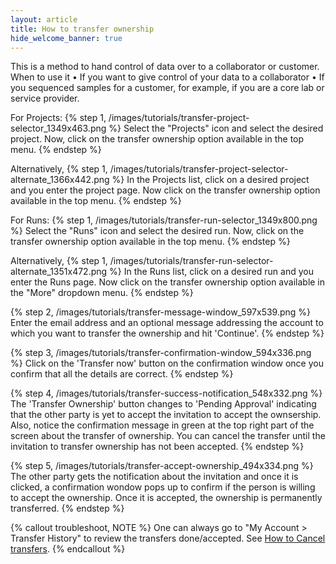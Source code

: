 ```yaml
---
layout: article
title: How to transfer ownership 
hide_welcome_banner: true
---
```


This is a method to hand control of data over to a collaborator or customer.
When to use it
•	If you want to give control of your data to a collaborator
•	If you sequenced samples for a customer, for example, if you are a core lab or service provider.

For Projects:
{% step 1, /images/tutorials/transfer-project-selector_1349x463.png %}
Select the "Projects" icon and select the desired project. Now, click on the transfer ownership option available in the top menu.
{% endstep %}

Alternatively,
{% step 1, /images/tutorials/transfer-project-selector-alternate_1366x442.png %}
In the Projects list, click on a desired project and you enter the project page. Now click on the transfer ownership option available in the top menu.
{% endstep %}

For Runs:
{% step 1, /images/tutorials/transfer-run-selector_1349x800.png %}
Select the "Runs" icon and select the desired run. Now, click on the transfer ownership option available in the top menu.
{% endstep %}

Alternatively,
{% step 1, /images/tutorials/transfer-run-selector-alternate_1351x472.png %}
In the Runs list, click on a desired run and you enter the Runs page. Now click on the transfer ownership option available in the "More" dropdown menu.
{% endstep %}

{% step 2, /images/tutorials/transfer-message-window_597x539.png %}
Enter the email address and an optional message addressing the account to which you want to transfer the ownership and hit 'Continue'.
{% endstep %}

{% step 3, /images/tutorials/transfer-confirmation-window_594x336.png %}
Click on the 'Transfer now' button on the confirmation window once you confirm that all the details are correct.
{% endstep %}

{% step 4, /images/tutorials/transfer-success-notification_548x332.png %}
The 'Transfer Ownership' button changes to 'Pending Approval' indicating that the other party is yet to accept the invitation to accept the ownsership. Also, notice the confirmation message in green at the top right part of the screen about the transfer of ownership. You can cancel the transfer until the invitation to transfer ownership has not been accepted.
{% endstep %}

{% step 5, /images/tutorials/transfer-accept-ownership_494x334.png %}
The other party gets the notification about the invitation and once it is clicked, a confirmation wondow pops up to confirm if the person is willing to accept the ownership. Once it is accepted, the ownership is permanently transferred. 
{% endstep %}

{% callout troubleshoot, NOTE %}
One can always go to "My Account > Transfer History" to review the transfers done/accepted. See [How to Cancel transfers](/tutorials/cancel-transfer-ownership/).
{% endcallout %}
